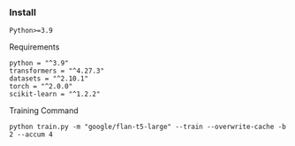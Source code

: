 ### Install

`Python>=3.9`

Requirements
```shell
python = "^3.9"
transformers = "^4.27.3"
datasets = "^2.10.1"
torch = "^2.0.0"
scikit-learn = "^1.2.2"
```

Training Command

```shell
python train.py -m "google/flan-t5-large" --train --overwrite-cache -b 2 --accum 4
```